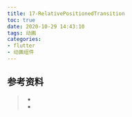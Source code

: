 ```yaml
---
title: 17-RelativePositionedTransition
toc: true
date: 2020-10-29 14:43:10
tags: 动画
categories:
- flutter
- 动画组件
---
```






## 参考资料
> - []()
> - []()
